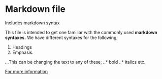# Markdown file
Includes markdown syntax

This file is intended to get one familiar with the commonly used **markdown syntaxes.**
We have different syntaxes for the following;
1. Headings
2. Emphasis. 

 ...This can be changing the text to any of these;
  ..* bold
  ..* italics
etc.

[For more information](https://github.com/adam-p/markdown-here/wiki/Markdown-Cheatsheet#headers)



